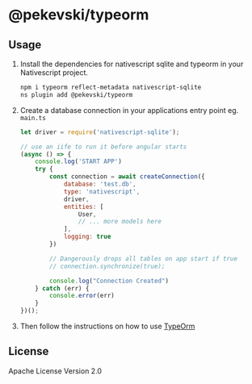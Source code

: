# @pekevski/typeorm

## Usage
1. Install the dependencies for nativescript sqlite and typeorm in your Nativescript project.
    ```bash
    npm i typeorm reflect-metadata nativescript-sqlite
    ns plugin add @pekevski/typeorm
    ```

2. Create a database connection in your applications entry point eg. `main.ts`

    ```js
    let driver = require('nativescript-sqlite');

    // use an iife to run it before angular starts
    (async () => {
        console.log('START APP')
        try {
            const connection = await createConnection({
                database: 'test.db',
                type: 'nativescript',
                driver,
                entities: [
                    User,
                    // ... more models here
                ],
                logging: true
            })

            // Dangerously drops all tables on app start if true
            // connection.synchronize(true);

            console.log("Connection Created")
        } catch (err) {
            console.error(err)
        }
    })();
    ```

3. Then follow the instructions on how to use [TypeOrm](https://typeorm.io/)

## License

Apache License Version 2.0
